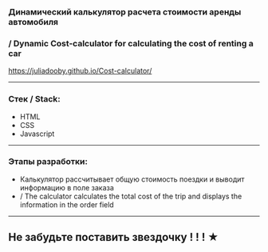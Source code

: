 ### Динамический калькулятор расчета стоимости аренды автомобиля 
### / Dynamic Cost-calculator for calculating the cost of renting a car

https://juliadooby.github.io/Cost-calculator/

---

### Стек / Stack: 

* HTML
* CSS
* Javascript 

---

### Этапы разработки: 

* Калькулятор рассчитывает общую стоимость поездки и выводит информацию в поле заказа  
* / The calculator calculates the total cost of the trip and displays the information in the order field

---

## Не забудьте поставить звездочку ! ! ! ★ 

 

